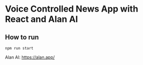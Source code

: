 # Voice Controlled News App with React and Alan AI

## How to run

`npm run start`

Alan AI: https://alan.app/